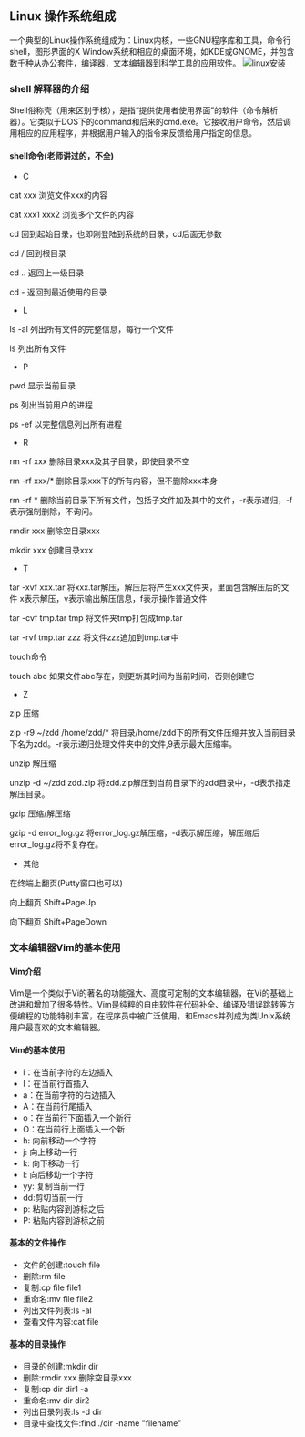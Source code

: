 ## Linux 操作系统组成
一个典型的Linux操作系统组成为：Linux内核，一些GNU程序库和工具，命令行shell，图形界面的X Window系统和相应的桌面环境，如KDE或GNOME，并包含数千种从办公套件，编译器，文本编辑器到科学工具的应用软件。
![linux安装](https://raw.githubusercontent.com/qiaodandan/MySQL-doc/master/linux安装.jpg)
### shell 解释器的介绍
Shell俗称壳（用来区别于核），是指“提供使用者使用界面”的软件（命令解析器）。它类似于DOS下的command和后来的cmd.exe。它接收用户命令，然后调用相应的应用程序，并根据用户输入的指令来反馈给用户指定的信息。

#### shell命令(老师讲过的，不全)
* C

cat xxx 浏览文件xxx的内容

cat xxx1 xxx2 浏览多个文件的内容

cd 回到起始目录，也即刚登陆到系统的目录，cd后面无参数

cd / 回到根目录

cd .. 返回上一级目录

cd - 返回到最近使用的目录

* L

ls -al 列出所有文件的完整信息，每行一个文件

ls 列出所有文件

* P

pwd 显示当前目录

ps 列出当前用户的进程

ps -ef 以完整信息列出所有进程

* R

rm -rf xxx 删除目录xxx及其子目录，即使目录不空

rm -rf xxx/* 删除目录xxx下的所有内容，但不删除xxx本身

rm -rf * 删除当前目录下所有文件，包括子文件加及其中的文件，-r表示递归，-f表示强制删除，不询问。

rmdir xxx 删除空目录xxx

mkdir xxx 创建目录xxx

* T

tar -xvf xxx.tar 将xxx.tar解压，解压后将产生xxx文件夹，里面包含解压后的文件 x表示解压，v表示输出解压信息，f表示操作普通文件

tar -cvf tmp.tar tmp 将文件夹tmp打包成tmp.tar

tar -rvf tmp.tar zzz 将文件zzz追加到tmp.tar中

touch命令

touch abc 如果文件abc存在，则更新其时间为当前时间，否则创建它

* Z

zip 压缩

zip -r9 ~/zdd /home/zdd/* 将目录/home/zdd下的所有文件压缩并放入当前目录下名为zdd。-r表示递归处理文件夹中的文件,9表示最大压缩率。

unzip 解压缩

unzip -d ~/zdd zdd.zip 将zdd.zip解压到当前目录下的zdd目录中，-d表示指定解压目录。

gzip 压缩/解压缩

gzip -d error_log.gz 将error_log.gz解压缩，-d表示解压缩，解压缩后error_log.gz将不复存在。


* 其他

在终端上翻页(Putty窗口也可以)

向上翻页    Shift+PageUp

向下翻页    Shift+PageDown

### 文本编辑器Vim的基本使用
#### Vim介绍
Vim是一个类似于Vi的著名的功能强大、高度可定制的文本编辑器，在Vi的基础上改进和增加了很多特性。Vim是纯粹的自由软件在代码补全、编译及错误跳转等方便编程的功能特别丰富，在程序员中被广泛使用，和Emacs并列成为类Unix系统用户最喜欢的文本编辑器。

#### Vim的基本使用
* i：在当前字符的左边插入
* I：在当前行首插入
* a：在当前字符的右边插入
* A：在当前行尾插入
* o：在当前行下面插入一个新行
* O：在当前行上面插入一个新
* h: 向前移动一个字符
* j: 向上移动一行
* k: 向下移动一行
* l: 向后移动一个字符
* yy: 复制当前一行
* dd:剪切当前一行
* p: 粘贴内容到游标之后
* P: 粘贴内容到游标之前
#### 基本的文件操作
* 文件的创建:touch  file 
* 删除:rm  file
* 复制:cp file file1
* 重命名:mv file   file2
* 列出文件列表:ls -al 
* 查看文件内容:cat  file
#### 基本的目录操作
* 目录的创建:mkdir dir
* 删除:rmdir xxx 删除空目录xxx
* 复制:cp dir   dir1  -a
* 重命名:mv dir  dir2
* 列出目录列表:ls -d  dir
* 目录中查找文件:find  ./dir  -name  "filename"




